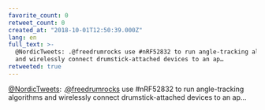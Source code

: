 ```yaml
---
favorite_count: 0
retweet_count: 0
created_at: "2018-10-01T12:50:39.000Z"
lang: en
full_text: >-
  @NordicTweets: .@freedrumrocks use #nRF52832 to run angle-tracking algorithms
  and wirelessly connect drumstick-attached devices to an ap…
retweeted: true
---
```


[@NordicTweets](https://twitter.com/NordicTweets):
.[@freedrumrocks](https://twitter.com/freedrumrocks) use #nRF52832 to run
angle-tracking algorithms and wirelessly connect drumstick-attached devices to
an ap…
